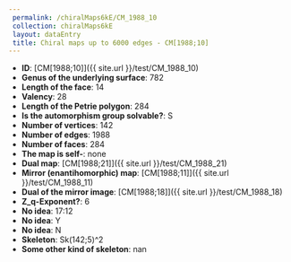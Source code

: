 ```yaml
--- 
 permalink: /chiralMaps6kE/CM_1988_10 
 collection: chiralMaps6kE
 layout: dataEntry
 title: Chiral maps up to 6000 edges - CM[1988;10]
---
```


- **ID**: [CM[1988;10]]({{ site.url }}/test/CM_1988_10)
- **Genus of the underlying surface**: 782
- **Length of the face**: 14
- **Valency**: 28
- **Length of the Petrie polygon**: 284
- **Is the automorphism group solvable?**: S
- **Number of vertices**: 142
- **Number of edges**: 1988
- **Number of faces**: 284
- **The map is self-**: none
- **Dual map**: [CM[1988;21]]({{ site.url }}/test/CM_1988_21)
- **Mirror (enantihomorphic) map**: [CM[1988;11]]({{ site.url }}/test/CM_1988_11)
- **Dual of the mirror image**: [CM[1988;18]]({{ site.url }}/test/CM_1988_18)
- **Z_q-Exponent?**: 6
- **No idea**:  17:12
- **No idea**: Y
- **No idea**: N
- **Skeleton**: Sk(142;5)^2
- **Some other kind of skeleton**: nan
